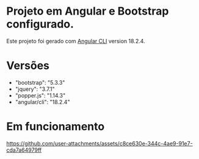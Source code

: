 # Projeto em Angular e Bootstrap configurado.

Este projeto foi gerado com [Angular CLI](https://github.com/angular/angular-cli) version 18.2.4.

# Versões
- "bootstrap": "5.3.3"
- "jquery": "3.7.1"
- "popper.js": "1.14.3"
- "angular/cli": "18.2.4"

# Em funcionamento
https://github.com/user-attachments/assets/c8ce630e-344c-4ae9-91e7-cda7a64979ff




